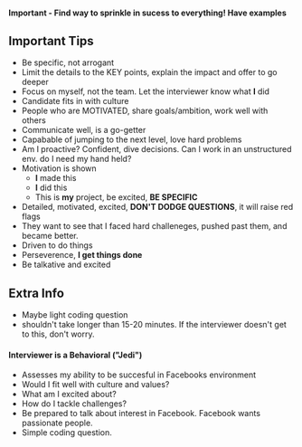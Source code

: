 #### Important - Find way to sprinkle in sucess to everything! Have examples

## Important Tips
- Be specific, not arrogant
- Limit the details to the KEY points, explain the impact and offer to go deeper
- Focus on myself, not the team. Let the interviewer know what __I__ did
- Candidate fits in with culture
- People who are MOTIVATED, share goals/ambition, work well with others
- Communicate well, is a go-getter
- Capabable of jumping to the next level, love hard problems
- Am I proactive? Confident, dive decisions. Can I work in an unstructured env. do I need my hand held?
- Motivation is shown
  - __I__ made this
  - __I__ did this
  - This is __my__ project, be excited, __BE SPECIFIC__
- Detailed, motivated, excited, __DON'T DODGE QUESTIONS__, it will raise red flags
- They want to see that I faced hard challeneges, pushed past them, and became better.
- Driven to do things
- Perseverence, __I get things done__
- Be talkative and excited


## Extra Info
- Maybe light coding question
- shouldn't take longer than 15-20 minutes. If the interviewer doesn't get to    this, don't worry.


#### Interviewer is a Behavioral ("Jedi")
- Assesses my ability to be succesful in Facebooks environment
- Would I fit well with culture and values?
- What am I excited about?
- How do I tackle challenges?
- Be prepared to talk about interest in Facebook. Facebook wants passionate people.
- Simple coding question.
